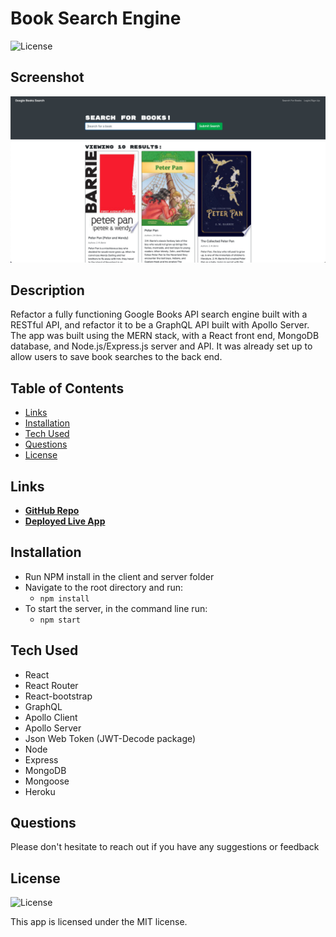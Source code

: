 # Book Search Engine

![License](https://img.shields.io/badge/License%3A-MIT-green.svg)

## Screenshot

![Google Book Search Engine](client/src/docs/book-search-engine-mockup.png)

## Description

Refactor a fully functioning Google Books API search engine built with a RESTful API, and refactor it to be a GraphQL API built with Apollo Server. The app was built using the MERN stack, with a React front end, MongoDB database, and Node.js/Express.js server and API. It was already set up to allow users to save book searches to the back end.

## Table of Contents

- [Links](#links)
- [Installation](#installation)
- [Tech Used](#tech-used)
- [Questions](#questions)
- [License](#license)

## Links

- **[GitHub Repo](https://github.com/mjos7/book-search-engine)**
- **[Deployed Live App]()**

## Installation

- Run NPM install in the client and server folder
- Navigate to the root directory and run:
  - `npm install`
- To start the server, in the command line run:
  - `npm start`

## Tech Used

- React
- React Router
- React-bootstrap
- GraphQL
- Apollo Client
- Apollo Server
- Json Web Token (JWT-Decode package)
- Node
- Express
- MongoDB
- Mongoose
- Heroku

## Questions

Please don't hesitate to reach out if you have any suggestions or feedback

## License

![License](https://img.shields.io/badge/License%3A-MIT-green.svg)

This app is licensed under the MIT license.
